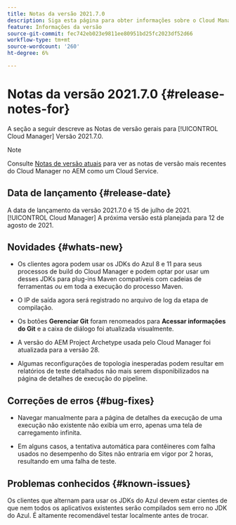 ```yaml
---
title: Notas da versão 2021.7.0
description: Siga esta página para obter informações sobre o Cloud Manager Versão 2021.7.0
feature: Informações da versão
source-git-commit: fec742eb023e9811ee80951bd25fc2023df52d66
workflow-type: tm+mt
source-wordcount: '260'
ht-degree: 6%

---
```


# Notas da versão 2021.7.0 {#release-notes-for}

A seção a seguir descreve as Notas de versão gerais para [!UICONTROL Cloud Manager] Versão 2021.7.0.

>[!NOTE]
>Consulte [Notas de versão atuais](https://experienceleague.adobe.com/docs/experience-manager-cloud-service/onboarding/getting-access/release-notes-cloud-manager/release-notes-cm-current.html?lang=en#getting-access) para ver as notas de versão mais recentes do Cloud Manager no AEM como um Cloud Service.

## Data de lançamento {#release-date}

A data de lançamento da versão 2021.7.0 é 15 de julho de 2021.
[!UICONTROL Cloud Manager]
A próxima versão está planejada para 12 de agosto de 2021.

## Novidades {#whats-new}

* Os clientes agora podem usar os JDKs do Azul 8 e 11 para seus processos de build do Cloud Manager e podem optar por usar um desses JDKs para plug-ins Maven compatíveis com cadeias de ferramentas *ou* em toda a execução do processo Maven.

* O IP de saída agora será registrado no arquivo de log da etapa de compilação.

* Os botões **Gerenciar Git** foram renomeados para **Acessar informações do Git** e a caixa de diálogo foi atualizada visualmente.

* A versão do AEM Project Archetype usada pelo Cloud Manager foi atualizada para a versão 28.

* Algumas reconfigurações de topologia inesperadas podem resultar em relatórios de teste detalhados não mais serem disponibilizados na página de detalhes de execução do pipeline.

## Correções de erros {#bug-fixes}

* Navegar manualmente para a página de detalhes da execução de uma execução não existente não exibia um erro, apenas uma tela de carregamento infinita.

* Em alguns casos, a tentativa automática para contêineres com falha usados no desempenho do Sites não entraria em vigor por 2 horas, resultando em uma falha de teste.

## Problemas conhecidos {#known-issues}

Os clientes que alternam para usar os JDKs do Azul devem estar cientes de que nem todos os aplicativos existentes serão compilados sem erro no JDK do Azul. É altamente recomendável testar localmente antes de trocar.